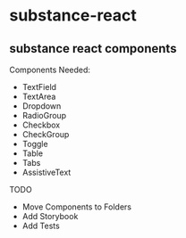 # substance-react 

## substance react components

Components Needed:
- TextField
- TextArea
- Dropdown
- RadioGroup
- Checkbox
- CheckGroup
- Toggle 
- Table
- Tabs
- AssistiveText

TODO 
- Move Components to Folders
- Add Storybook
- Add Tests



